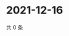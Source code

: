 # 2021-12-16

共 0 条

<!-- BEGIN WEIBO -->
<!-- 最后更新时间 Thu Dec 16 2021 05:10:25 GMT+0800 (China Standard Time) -->

<!-- END WEIBO -->
